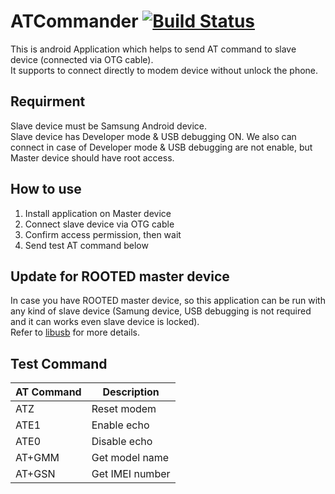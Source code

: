 # ATCommander [![Build Status](https://travis-ci.org/trongvu/ATCommander.svg?branch=master)](https://travis-ci.org/trongvu/ATCommander)
This is android Application which helps to send AT command to slave device (connected via OTG cable).  
It supports to connect directly to modem device without unlock the phone.  

## Requirment
Slave device must be Samsung Android device.  
Slave device has Developer mode & USB debugging ON. 
We also can connect in case of Developer mode & USB debugging are not enable, but Master device should have root access.  

## How to use
1. Install application on Master device
2. Connect slave device via OTG cable
3. Confirm access permission, then wait
4. Send test AT command below

## Update for ROOTED master device  
In case you have ROOTED master device, so this application can be run with any kind of slave device (Samung device, USB debugging is not required and it can works even slave device is locked).  
Refer to [libusb](https://github.com/trongvu/libusb) for more details.  

## Test Command
| AT Command | Description |
| ------------- | ------------- |
| ATZ  | Reset modem  |
| ATE1  | Enable echo  |
| ATE0  | Disable echo  |
| AT+GMM  | Get model name |
| AT+GSN  | Get IMEI number |
